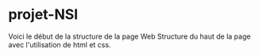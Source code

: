 # projet-NSI
Voici le début de la structure de la page Web
Structure du haut de la page avec l'utilisation de html et css.
